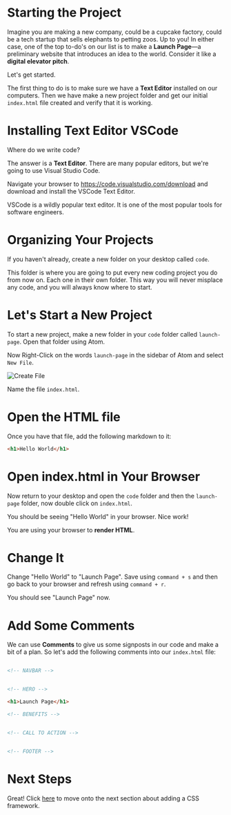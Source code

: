 # Starting the Project

Imagine you are making a new company, could be a cupcake factory, could be a tech startup that sells elephants to petting zoos. Up to you! In either case, one of the top to-do's on our list is to make a **Launch Page**—a preliminary website that introduces an idea to the world. Consider it like a **digital elevator pitch**.

Let's get started.

The first thing to do is to make sure we have a **Text Editor** installed on our computers. Then we have make a new project folder and get our initial `index.html` file created and verify that it is working.

# Installing Text Editor VSCode

Where do we write code?

The answer is a **Text Editor**. There are many popular editors, but we're going to use Visual Studio Code.

Navigate your browser to https://code.visualstudio.com/download and download and install the VSCode Text Editor.

VSCode is a wildly popular text editor. It is one of the most popular tools for software engineers.

# Organizing Your Projects

If you haven't already, create a new folder on your desktop called `code`.

This folder is where you are going to put every new coding project you do from now on. Each one in their own folder. This way you will never misplace any code, and you will always know where to start.

# Let's Start a New Project

To start a new project, make a new folder in your `code` folder called `launch-page`. Open that folder using Atom.

Now Right-Click on the words `launch-page` in the sidebar of Atom and select `New File`.

![Create File](create-file.png)

Name the file `index.html`.

# Open the HTML file

Once you have that file, add the following markdown to it:

```html
<h1>Hello World</h1>
```

# Open index.html in Your Browser

Now return to your desktop and open the `code` folder and then the `launch-page` folder, now double click on `index.html`.

You should be seeing "Hello World" in your browser. Nice work!

You are using your browser to **render HTML**.

# Change It

Change "Hello World" to "Launch Page". Save using `command + s` and then go back to your browser and refresh using `command + r`.

You should see "Launch Page" now.

# Add Some Comments

We can use **Comments** to give us some signposts in our code and make a bit of a plan. So let's add the following comments into our `index.html` file:

```html

<!-- NAVBAR -->


<!-- HERO -->

<h1>Launch Page</h1>

<!-- BENEFITS -->


<!-- CALL TO ACTION -->


<!-- FOOTER -->

```

# Next Steps

Great! Click [here](../P01-Adding-A-Css-Framework/content.md) to move onto the next section about adding a CSS framework.
